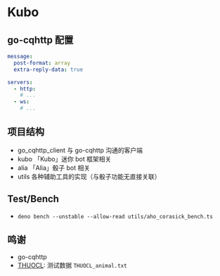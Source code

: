 # Kubo

## go-cqhttp 配置

```yaml
message:
  post-format: array
  extra-reply-data: true

servers:
  - http:
    # ...
  - ws:
    # ...
```

## 项目结构

- go_cqhttp_client 与 go-cqhttp 沟通的客户端
- kubo 「Kubo」迷你 bot 框架相关
- alia 「Alia」骰子 bot 相关
- utils 各种辅助工具的实现（与骰子功能无直接关联）

## Test/Bench

- `deno bench --unstable --allow-read utils/aho_corasick_bench.ts`

## 鸣谢

- go-cqhttp
- [THUOCL](https://github.com/thunlp/THUOCL): 测试数据 `THUOCL_animal.txt`
